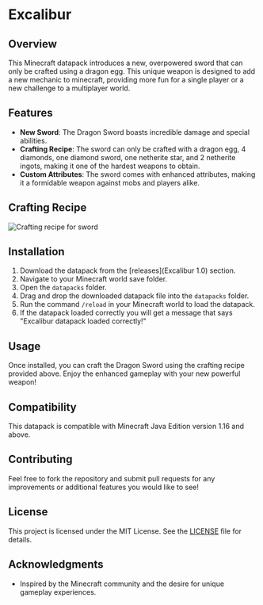 # Excalibur

## Overview
This Minecraft datapack introduces a new, overpowered sword that can only be crafted using a dragon egg. This unique weapon is designed to add a new mechanic to minecraft, providing more fun for a single player or a new challenge to a multiplayer world. 

## Features
- **New Sword**: The Dragon Sword boasts incredible damage and special abilities.
- **Crafting Recipe**: The sword can only be crafted with a dragon egg, 4 diamonds, one diamond sword, one netherite star, and 2 netherite ingots, making it one of the hardest weapons to obtain. 
- **Custom Attributes**: The sword comes with enhanced attributes, making it a formidable weapon against mobs and players alike.

## Crafting Recipe
![Crafting recipe for sword](image_2025-07-10_163035267.png)

## Installation
1. Download the datapack from the [releases](Excalibur 1.0) section.
2. Navigate to your Minecraft world save folder.
3. Open the `datapacks` folder.
4. Drag and drop the downloaded datapack file into the `datapacks` folder.
5. Run the command `/reload` in your Minecraft world to load the datapack.
6. If the datapack loaded correctly you will get a message that says "Excalibur datapack loaded correctly!"

## Usage
Once installed, you can craft the Dragon Sword using the crafting recipe provided above. Enjoy the enhanced gameplay with your new powerful weapon!

## Compatibility
This datapack is compatible with Minecraft Java Edition version 1.16 and above.

## Contributing
Feel free to fork the repository and submit pull requests for any improvements or additional features you would like to see!

## License
This project is licensed under the MIT License. See the [LICENSE](LICENSE) file for details.

## Acknowledgments
- Inspired by the Minecraft community and the desire for unique gameplay experiences.

